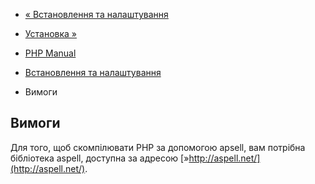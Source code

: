 - [« Встановлення та налаштування](pspell.setup.md)
- [Установка »](pspell.installation.md)

- [PHP Manual](index.md)
- [Встановлення та налаштування](pspell.setup.md)
- Вимоги

## Вимоги

Для того, щоб скомпілювати PHP за допомогою apsell, вам потрібна
бібліотека aspell, доступна за адресою
[»http://aspell.net/](http://aspell.net/).
